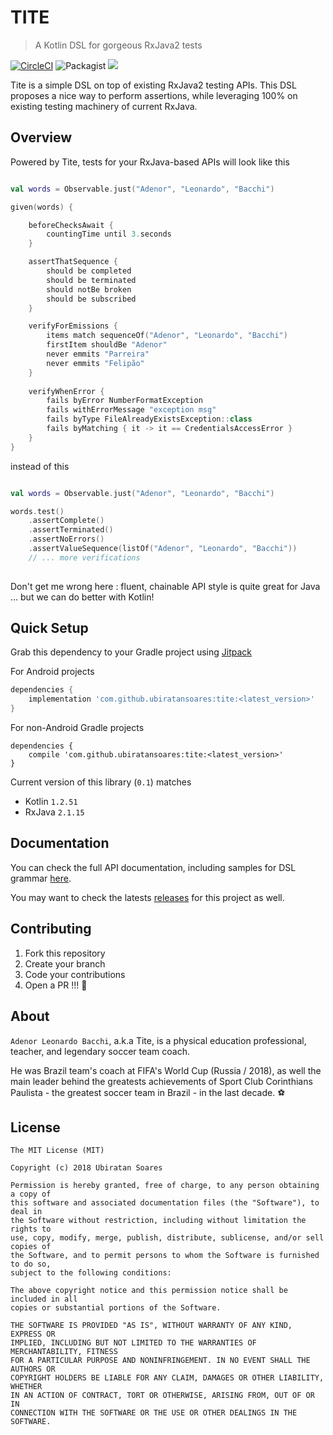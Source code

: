 # TITE

> A Kotlin DSL for gorgeous RxJava2 tests

[![CircleCI](https://circleci.com/gh/ubiratansoares/tite/tree/master.svg?style=svg&circle-token=188c963e29f181c85e6c2559ca31ac3935fedc7e)](https://circleci.com/gh/ubiratansoares/tite/tree/master) 
![Packagist](https://img.shields.io/packagist/l/doctrine/orm.svg?style=flat-square) [![](https://jitpack.io/v/ubiratansoares/tite.svg)](https://jitpack.io/#ubiratansoares/tite)


Tite is a simple DSL on top of existing RxJava2 testing APIs. This DSL proposes a nice way to perform assertions, while leveraging 100% on existing testing machinery of current RxJava.

## Overview

Powered by Tite, tests for your RxJava-based APIs will look like this

```kotlin

val words = Observable.just("Adenor", "Leonardo", "Bacchi")

given(words) {

    beforeChecksAwait {
        countingTime until 3.seconds
    }

    assertThatSequence {
        should be completed
        should be terminated
        should notBe broken
        should be subscribed
    }

    verifyForEmissions {
        items match sequenceOf("Adenor", "Leonardo", "Bacchi")
        firstItem shouldBe "Adenor"
        never emmits "Parreira"
        never emmits "Felipão"
    }
    
    verifyWhenError {
        fails byError NumberFormatException
        fails withErrorMessage "exception msg"
        fails byType FileAlreadyExistsException::class
        fails byMatching { it -> it == CredentialsAccessError }
    }
}

```

instead of this

```kotlin

val words = Observable.just("Adenor", "Leonardo", "Bacchi")

words.test()
    .assertComplete()
    .assertTerminated()
    .assertNoErrors()
    .assertValueSequence(listOf("Adenor", "Leonardo", "Bacchi"))
    // ... more verifications
    
```

Don't get me wrong here : fluent, chainable API style is quite great for Java ... but we can do better with Kotlin! 

## Quick Setup

Grab this dependency to your Gradle project using [Jitpack](https://jitpack.io) 

For Android projects

```groovy
dependencies {
	implementation 'com.github.ubiratansoares:tite:<latest_version>'
}
```

For non-Android Gradle projects

```
dependencies {
	compile 'com.github.ubiratansoares:tite:<latest_version>'
}
```

Current version of this library (`0.1`) matches

- Kotlin `1.2.51`
- RxJava `2.1.15`

## Documentation

You can check the full API documentation, including samples for DSL grammar [here](https://ubiratansoares.github.io/tite).

You may want to check the latests [releases](https://github.com/ubiratan/tite/releases) for this project as well.

## Contributing

1. Fork this repository
2. Create your branch
3. Code your contributions
4. Open a PR !!! 🚀

## About

`Adenor Leonardo Bacchi`, a.k.a Tite, is a physical education professional, teacher, and legendary soccer team coach. 

He was Brazil team's coach at FIFA's World Cup (Russia / 2018), as well the main leader behind the greatests achievements of Sport Club Corinthians Paulista - the greatest soccer team in Brazil - in the last decade. ⚽

## License

```
The MIT License (MIT)

Copyright (c) 2018 Ubiratan Soares

Permission is hereby granted, free of charge, to any person obtaining a copy of
this software and associated documentation files (the "Software"), to deal in
the Software without restriction, including without limitation the rights to
use, copy, modify, merge, publish, distribute, sublicense, and/or sell copies of
the Software, and to permit persons to whom the Software is furnished to do so,
subject to the following conditions:

The above copyright notice and this permission notice shall be included in all
copies or substantial portions of the Software.

THE SOFTWARE IS PROVIDED "AS IS", WITHOUT WARRANTY OF ANY KIND, EXPRESS OR
IMPLIED, INCLUDING BUT NOT LIMITED TO THE WARRANTIES OF MERCHANTABILITY, FITNESS
FOR A PARTICULAR PURPOSE AND NONINFRINGEMENT. IN NO EVENT SHALL THE AUTHORS OR
COPYRIGHT HOLDERS BE LIABLE FOR ANY CLAIM, DAMAGES OR OTHER LIABILITY, WHETHER
IN AN ACTION OF CONTRACT, TORT OR OTHERWISE, ARISING FROM, OUT OF OR IN
CONNECTION WITH THE SOFTWARE OR THE USE OR OTHER DEALINGS IN THE SOFTWARE.
```
